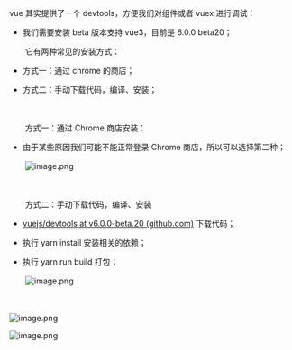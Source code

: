 vue 其实提供了一个 devtools，方便我们对组件或者 vuex 进行调试：

* 我们需要安装 beta 版本支持 vue3，目前是 6.0.0 beta20；

　　它有两种常见的安装方式：

* 方式一：通过 chrome 的商店；

* 方式二：手动下载代码，编译、安装；

　　

　　方式一：通过 Chrome 商店安装：

* 由于某些原因我们可能不能正常登录 Chrome 商店，所以可以选择第二种；

　　![image.png](image-20211203153916-r869u47.png)

　　

　　方式二：手动下载代码，编译、安装

* [vuejs/devtools at v6.0.0-beta.20 (github.com)](https://github.com/vuejs/devtools/tree/v6.0.0-beta.20) 下载代码；

* 执行 yarn install 安装相关的依赖；

* 执行 yarn run build 打包；

　　![image.png](image-20211203154144-zcp84ma.png)

　　

![image.png](image-20211203154307-8ciq51i.png)

![image.png](image-20211203154314-e85rmip.png)
